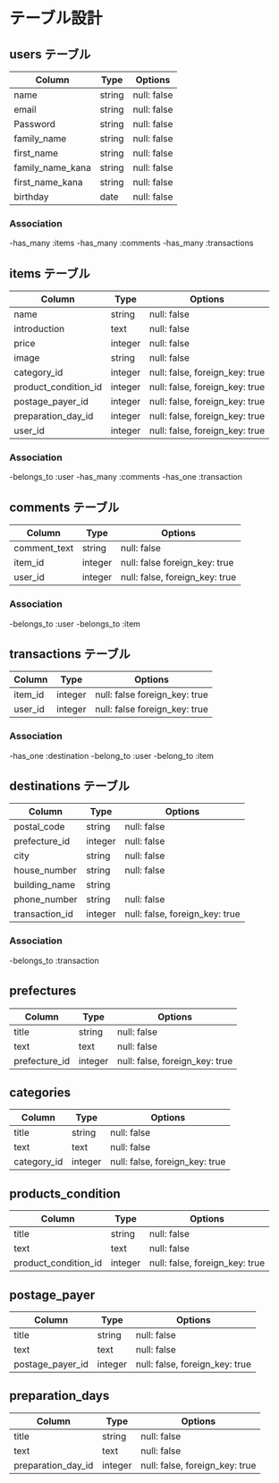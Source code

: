# テーブル設計

## users テーブル

| Column            | Type    | Options     |
| ----------------  | ------  | ----------- |
| name              | string  | null: false |
| email     　　　   | string  | null: false |
| Password     　　　| string  | null: false |
| family_name       | string  | null: false |
| first_name        | string  | null: false |
| family_name_kana  | string  | null: false |
| first_name_kana   | string  | null: false |
| birthday          | date    | null: false |


### Association

-has_many :items
-has_many :comments
-has_many :transactions

## items テーブル

| Column               | Type    | Options                       |
| ----------------     | ------  | ----------------------------- |
| name                 | string  | null: false                   |
| introduction         | text    | null: false                   |
| price                | integer | null: false                   |
| image                | string  | null: false                   |
| category_id          | integer | null: false, foreign_key: true|
| product_condition_id | integer | null: false, foreign_key: true|
| postage_payer_id     | integer | null: false, foreign_key: true|
| preparation_day_id   | integer | null: false, foreign_key: true|
| user_id              | integer | null: false, foreign_key: true|

### Association

-belongs_to :user
-has_many :comments
-has_one :transaction


## comments テーブル

| Column            | Type    | Options                       |
| ----------------  | ------  | ----------------------------  |
| comment_text      | string  | null: false                   |
| item_id           | integer | null: false  foreign_key: true|
| user_id           | integer | null: false, foreign_key: true|

### Association

-belongs_to :user
-belongs_to :item

## transactions テーブル

| Column            | Type    | Options                       |
| ----------------  | ------  | ----------------------------  |
| item_id           | integer | null: false  foreign_key: true|
| user_id           | integer | null: false  foreign_key: true|

### Association

-has_one :destination
-belong_to :user
-belong_to :item


## destinations テーブル

| Column            | Type    | Options                        |
| ----------------  | ------  | -----------------------------  |
| postal_code       | string  | null: false                    |
| prefecture_id     | integer | null: false                    |
| city              | string  | null: false                    |
| house_number      | string  | null: false                    |
| building_name     | string  |                                |
| phone_number      | string  | null: false                    |
| transaction_id    | integer | null: false, foreign_key: true |

### Association

-belongs_to :transaction

<!-- ここからはActiveHash用のテーブルです  -->

## prefectures　

| Column            | Type    | Options                        |
| ----------------  | ------  | -----------------------------  |
| title             | string  | null: false                    |
| text              |  text   | null: false                    |
| prefecture_id     | integer | null: false, foreign_key: true |

## categories 

| Column            | Type    | Options                        |
| ----------------  | ------  | -----------------------------  |
| title             | string  | null: false                    |
| text              |  text   | null: false                    |
| category_id       | integer | null: false, foreign_key: true |

## products_condition

| Column               | Type    | Options                        |
| -------------------  | ------  | -----------------------------  |
| title                | string  | null: false                    |
| text                 |  text   | null: false                    |
| product_condition_id | integer | null: false, foreign_key: true |

## postage_payer

| Column            | Type    | Options                        |
| ----------------  | ------  | -----------------------------  |
| title             | string  | null: false                    |
| text              |  text   | null: false                    |
| postage_payer_id  | integer | null: false, foreign_key: true |

## preparation_days

| Column              | Type    | Options                        |
| ------------------  | ------  | -----------------------------  |
| title               | string  | null: false                    |
| text                |  text   | null: false                    |
| preparation_day_id  | integer | null: false, foreign_key: true |  

